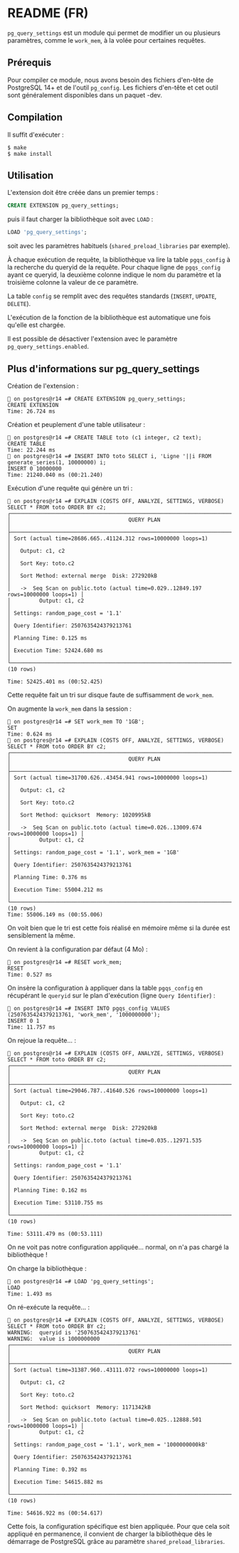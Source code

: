 README (FR)
===========

`pg_query_settings` est un module qui permet de modifier un ou plusieurs
paramètres, comme le `work_mem`, à la volée pour certaines requêtes.

Prérequis
----------

Pour compiler ce module, nous avons besoin des fichiers d'en-tête de PostgreSQL
14+ et de l'outil `pg_config`. Les fichiers d'en-tête et cet outil sont
généralement disponibles dans un paquet -dev.

Compilation
-----------

Il suffit d'exécuter :

```
$ make
$ make install
```

Utilisation
-----------

L'extension doit être créée dans un premier temps :

```sql
CREATE EXTENSION pg_query_settings;
```

puis il faut charger la bibliothèque soit avec `LOAD` :

```sql
LOAD 'pg_query_settings';
```

soit avec les paramètres habituels (`shared_preload_libraries` par exemple).

À chaque exécution de requête, la bibliothèque va lire la table `pgqs_config` à
la recherche du queryid de la requête. Pour chaque ligne de `pgqs_config` ayant
ce queryid, la deuxième colonne indique le nom du paramètre et la troisième
colonne la valeur de ce paramètre.

La table `config` se remplit avec des requêtes standards (`INSERT`, `UPDATE`,
`DELETE`).

L'exécution de la fonction de la bibliothèque est automatique une fois qu'elle
est chargée.

Il est possible de désactiver l'extension avec le paramètre
`pg_query_settings.enabled`.

Plus d'informations sur pg_query_settings
-----------------------------------------

Création de l'extension :

```
🐘 on postgres@r14 =# CREATE EXTENSION pg_query_settings;
CREATE EXTENSION
Time: 26.724 ms
```

Création et peuplement d'une table utilisateur :

```
🐘 on postgres@r14 =# CREATE TABLE toto (c1 integer, c2 text);
CREATE TABLE
Time: 22.244 ms
🐘 on postgres@r14 =# INSERT INTO toto SELECT i, 'Ligne '||i FROM generate_series(1, 10000000) i;
INSERT 0 10000000
Time: 21240.040 ms (00:21.240)
```

Exécution d'une requête qui génère un tri :

```
🐘 on postgres@r14 =# EXPLAIN (COSTS OFF, ANALYZE, SETTINGS, VERBOSE) SELECT * FROM toto ORDER BY c2;
┌────────────────────────────────────────────────────────────────────────────────────┐
│                                     QUERY PLAN                                     │
├────────────────────────────────────────────────────────────────────────────────────┤
│ Sort (actual time=28686.665..41124.312 rows=10000000 loops=1)                      │
│   Output: c1, c2                                                                   │
│   Sort Key: toto.c2                                                                │
│   Sort Method: external merge  Disk: 272920kB                                      │
│   ->  Seq Scan on public.toto (actual time=0.029..12849.197 rows=10000000 loops=1) │
│         Output: c1, c2                                                             │
│ Settings: random_page_cost = '1.1'                                                 │
│ Query Identifier: 2507635424379213761                                              │
│ Planning Time: 0.125 ms                                                            │
│ Execution Time: 52424.680 ms                                                       │
└────────────────────────────────────────────────────────────────────────────────────┘
(10 rows)

Time: 52425.401 ms (00:52.425)
```

Cette requête fait un tri sur disque faute de suffisamment de `work_mem`.

On augmente la `work_mem` dans la session :

```
🐘 on postgres@r14 =# SET work_mem TO '1GB';
SET
Time: 0.624 ms
🐘 on postgres@r14 =# EXPLAIN (COSTS OFF, ANALYZE, SETTINGS, VERBOSE) SELECT * FROM toto ORDER BY c2;
┌────────────────────────────────────────────────────────────────────────────────────┐
│                                     QUERY PLAN                                     │
├────────────────────────────────────────────────────────────────────────────────────┤
│ Sort (actual time=31700.626..43454.941 rows=10000000 loops=1)                      │
│   Output: c1, c2                                                                   │
│   Sort Key: toto.c2                                                                │
│   Sort Method: quicksort  Memory: 1020995kB                                        │
│   ->  Seq Scan on public.toto (actual time=0.026..13009.674 rows=10000000 loops=1) │
│         Output: c1, c2                                                             │
│ Settings: random_page_cost = '1.1', work_mem = '1GB'                               │
│ Query Identifier: 2507635424379213761                                              │
│ Planning Time: 0.376 ms                                                            │
│ Execution Time: 55004.212 ms                                                       │
└────────────────────────────────────────────────────────────────────────────────────┘
(10 rows)
Time: 55006.149 ms (00:55.006)
```

On voit bien que le tri est cette fois réalisé en mémoire même si la durée
est sensiblement la même.

On revient à la configuration par défaut (4 Mo) :

```
🐘 on postgres@r14 =# RESET work_mem;
RESET
Time: 0.527 ms
```

On insère la configuration à appliquer dans la table `pgqs_config` en récupérant
le `queryid` sur le plan d'exécution (ligne `Query Identifier`) :

```
🐘 on postgres@r14 =# INSERT INTO pgqs_config VALUES (2507635424379213761, 'work_mem', '1000000000');
INSERT 0 1
Time: 11.757 ms
```

On rejoue la requête... :

```
🐘 on postgres@r14 =# EXPLAIN (COSTS OFF, ANALYZE, SETTINGS, VERBOSE) SELECT * FROM toto ORDER BY c2;
┌────────────────────────────────────────────────────────────────────────────────────┐
│                                     QUERY PLAN                                     │
├────────────────────────────────────────────────────────────────────────────────────┤
│ Sort (actual time=29046.787..41640.526 rows=10000000 loops=1)                      │
│   Output: c1, c2                                                                   │
│   Sort Key: toto.c2                                                                │
│   Sort Method: external merge  Disk: 272920kB                                      │
│   ->  Seq Scan on public.toto (actual time=0.035..12971.535 rows=10000000 loops=1) │
│         Output: c1, c2                                                             │
│ Settings: random_page_cost = '1.1'                                                 │
│ Query Identifier: 2507635424379213761                                              │
│ Planning Time: 0.162 ms                                                            │
│ Execution Time: 53110.755 ms                                                       │
└────────────────────────────────────────────────────────────────────────────────────┘
(10 rows)

Time: 53111.479 ms (00:53.111)
```

On ne voit pas notre configuration appliquée...  normal, on n'a pas chargé la
bibliothèque !

On charge la bibliothèque :

```
🐘 on postgres@r14 =# LOAD 'pg_query_settings';
LOAD
Time: 1.493 ms
```

On ré-exécute la requête... :

```
🐘 on postgres@r14 =# EXPLAIN (COSTS OFF, ANALYZE, SETTINGS, VERBOSE) SELECT * FROM toto ORDER BY c2;
WARNING:  queryid is '2507635424379213761'
WARNING:  value is 1000000000
┌────────────────────────────────────────────────────────────────────────────────────┐
│                                     QUERY PLAN                                     │
├────────────────────────────────────────────────────────────────────────────────────┤
│ Sort (actual time=31387.960..43111.072 rows=10000000 loops=1)                      │
│   Output: c1, c2                                                                   │
│   Sort Key: toto.c2                                                                │
│   Sort Method: quicksort  Memory: 1171342kB                                        │
│   ->  Seq Scan on public.toto (actual time=0.025..12888.501 rows=10000000 loops=1) │
│         Output: c1, c2                                                             │
│ Settings: random_page_cost = '1.1', work_mem = '1000000000kB'                      │
│ Query Identifier: 2507635424379213761                                              │
│ Planning Time: 0.392 ms                                                            │
│ Execution Time: 54615.882 ms                                                       │
└────────────────────────────────────────────────────────────────────────────────────┘
(10 rows)

Time: 54616.922 ms (00:54.617)
```

Cette fois, la configuration spécifique est bien appliquée. Pour que cela soit
appliqué en permanence, il convient de charger la bibliothèque dès le démarrage
de PostgreSQL grâce au paramètre `shared_preload_libraries`.


